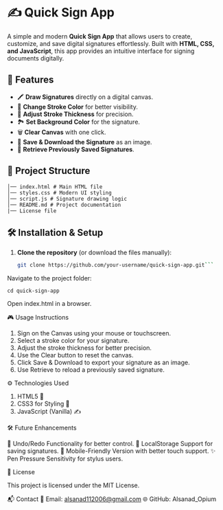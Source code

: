 
# ✍️ Quick Sign App

A simple and modern **Quick Sign App** that allows users to create, customize, and save digital signatures effortlessly. Built with **HTML, CSS, and JavaScript**, this app provides an intuitive interface for signing documents digitally.

## 🚀 Features
- 🖍 **Draw Signatures** directly on a digital canvas.
- 🎨 **Change Stroke Color** for better visibility.
- 📏 **Adjust Stroke Thickness** for precision.
- 🏞 **Set Background Color** for the signature.
- 🗑 **Clear Canvas** with one click.
- 💾 **Save & Download the Signature** as an image.
- 📂 **Retrieve Previously Saved Signatures**.

## 📂 Project Structure
``` /quick-sign-app 
│── index.html # Main HTML file
│── styles.css # Modern UI styling
│── script.js # Signature drawing logic
│── README.md # Project documentation
|── License file
```



## 🛠 Installation & Setup
1. **Clone the repository** (or download the files manually):
   ```sh
   git clone https://github.com/your-username/quick-sign-app.git```
Navigate to the project folder:

```cd quick-sign-app```

Open index.html in a browser.

🎮 Usage Instructions

1. Sign on the Canvas using your mouse or touchscreen.
2. Select a stroke color for your signature.
3. Adjust the stroke thickness for better precision.
4. Use the Clear button to reset the canvas.
5. Click Save & Download to export your signature as an image.
6. Use Retrieve to reload a previously saved signature.



⚙️ Technologies Used

1. HTML5  🎨
2. CSS3 for Styling 💅
3. JavaScript (Vanilla) ✍️
   
🛠 Future Enhancements

🔄 Undo/Redo Functionality for better control.
💾 LocalStorage Support for saving signatures.
📱 Mobile-Friendly Version with better touch support.
✨ Pen Pressure Sensitivity for stylus users.

📜 License

This project is licensed under the MIT License.

📬 Contact
📧 Email: alsanad112006@gmail.com
🌐 GitHub: Alsanad_Opium

